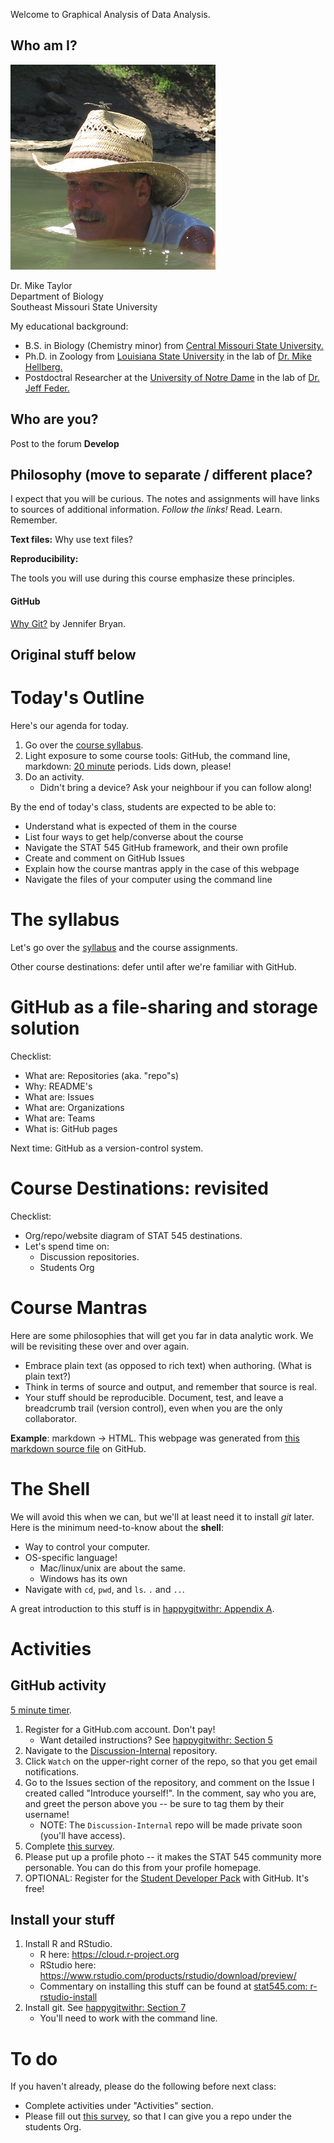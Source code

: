 Welcome to Graphical Analysis of Data Analysis.

## Who am I?

![](../img/mike_taylor.jpg)

Dr. Mike Taylor   
Department of Biology   
Southeast Missouri State University

My educational background:

- B.S. in Biology (Chemistry minor) from [Central Missouri State University.](https://www.ucmo.edu/index.php)
- Ph.D. in Zoology from [Louisiana State University](https://www.lsu.edu/science/biosci/) in the lab of [Dr. Mike Hellberg.](https://sites01.lsu.edu/faculty/mhellbe/)
- Postdoctral Researcher at the [University of Notre Dame](https://science.nd.edu/departments/biological-sciences/) in the lab of [Dr. Jeff Feder.](https://federlab.nd.edu)

## Who are you?

Post to the forum **Develop**

## Philosophy (move to separate / different place?

I expect that you will be curious. The notes and assignments will have links to sources of additional information. *Follow the links!* Read. Learn. Remember.

**Text files:** Why use text files?

**Reproducibility:**

The tools you will use during this course emphasize these principles.

#### GitHub

[Why Git?](https://peerj.com/preprints/3159/) by Jennifer Bryan.



## Original stuff below 

# Today's Outline

Here's our agenda for today. 

1. Go over the [course syllabus](http://stat545.com/Classroom).
2. Light exposure to some course tools: GitHub, the command line, markdown: [20 minute](https://www.youtube.com/watch?v=kxGWsHYITAw) periods. Lids down, please!
3. Do an activity.
    - Didn't bring a device? Ask your neighbour if you can follow along!

By the end of today's class, students are expected to be able to:

- Understand what is expected of them in the course
- List four ways to get help/converse about the course
- Navigate the STAT 545 GitHub framework, and their own profile
- Create and comment on GitHub Issues
- Explain how the course mantras apply in the case of this webpage
- Navigate the files of your computer using the command line

# The syllabus

Let's go over the [syllabus](http://stat545.com/Classroom) and the course assignments. 

Other course destinations: defer until after we're familiar with GitHub.

# GitHub as a file-sharing and storage solution

Checklist:

- What are: Repositories (aka. "repo"s)
- Why: README's
- What are: Issues
- What are: Organizations
- What are: Teams
- What is: GitHub pages

Next time: GitHub as a version-control system. 

# Course Destinations: revisited

Checklist:

- Org/repo/website diagram of STAT 545 destinations.
- Let's spend time on:
    - Discussion repositories. 
    - Students Org

# Course Mantras

Here are some philosophies that will get you far in data analytic work. We will be revisiting these over and over again. 

- Embrace plain text (as opposed to rich text) when authoring. (What is plain text?)
- Think in terms of source and output, and remember that source is real. 
- Your stuff should be reproducible. Document, test, and leave a breadcrumb trail (version control), even when you are the only collaborator. 

__Example__: markdown -> HTML. This webpage was generated from [this markdown source file](https://raw.githubusercontent.com/STAT545-UBC/Classroom/master/notes/cm001.Rmd) on GitHub.

# The Shell

We will avoid this when we can, but we'll at least need it to install _git_ later. Here is the minimum need-to-know about the __shell__:

- Way to control your computer.
- OS-specific language!
    - Mac/linux/unix are about the same.
    - Windows has its own
- Navigate with `cd`, `pwd`, and `ls`. `.` and `..`.

A great introduction to this stuff is in [happygitwithr: Appendix A](http://happygitwithr.com/shell.html).

# Activities

## GitHub activity

[5 minute timer](https://www.youtube.com/watch?v=MxQWLbdGLfE).

1. Register for a GitHub.com account. Don't pay!
    - Want detailed instructions? See  [happygitwithr: Section 5](http://happygitwithr.com/github-acct.html)
2. Navigate to the [Discussion-Internal](https://github.com/STAT545-UBC/Discussion-Internal) repository.
3. Click `Watch` on the upper-right corner of the repo, so that you get email notifications. 
4. Go to the Issues section of the repository, and comment on the Issue I created called "Introduce yourself!". In the comment, say who you are, and greet the person above you -- be sure to tag them by their username!
    - NOTE: The `Discussion-Internal` repo will be made private soon (you'll have access).
5. Complete [this survey](https://goo.gl/forms/UPvRA6a9WRod8JPb2).
6. Please put up a profile photo -- it makes the STAT 545 community more personable. You can do this from your profile homepage. 
7. OPTIONAL: Register for the [Student Developer Pack](https://education.github.com/pack) with GitHub. It's free!

## Install your stuff

1. Install R and RStudio.
    - R here: <https://cloud.r-project.org>
    - RStudio here: <https://www.rstudio.com/products/rstudio/download/preview/>
    - Commentary on installing this stuff can be found at [stat545.com: r-rstudio-install](http://stat545.com/block000_r-rstudio-install.html)
2. Install git. See [happygitwithr: Section 7](http://happygitwithr.com/install-git.html)
    - You'll need to work with the command line. 

# To do

If you haven't already, please do the following before next class:

- Complete activities under "Activities" section.
- Please fill out [this survey](https://goo.gl/forms/UPvRA6a9WRod8JPb2), so that I can give you a repo under the students Org.




